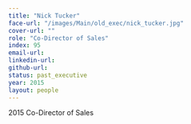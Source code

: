 ```yaml
---
title: "Nick Tucker"
face-url: "/images/Main/old_exec/nick_tucker.jpg"
cover-url: ""
role: "Co-Director of Sales"
index: 95
email-url:
linkedin-url:
github-url:
status: past_executive
year: 2015
layout: people
---
```

2015 Co-Director of Sales
